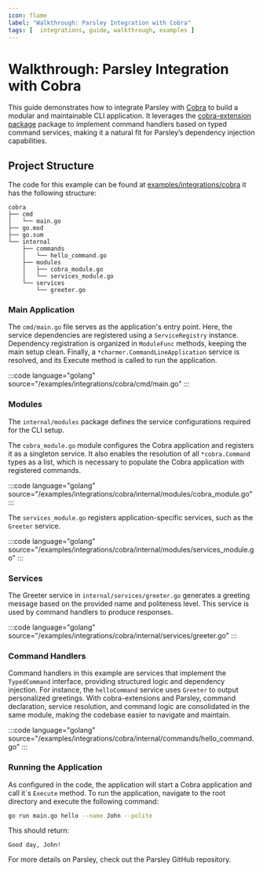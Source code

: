 ```yaml
---
icon: flame
label: "Walkthrough: Parsley Integration with Cobra"
tags: [  integrations, guide, walkthrough, examples ]
---
```

# Walkthrough: Parsley Integration with Cobra

This guide demonstrates how to integrate Parsley with [Cobra](https://github.com/spf13/cobra) to build a modular and maintainable CLI application. It leverages the [cobra-extension package](https://github.com/matzefriedrich/cobra-extensions) package to implement command handlers based on typed command services, making it a natural fit for Parsley’s dependency injection capabilities.

## Project Structure

The code for this example can be found at [examples/integrations/cobra](https://github.com/matzefriedrich/parsley-docs/tree/main/examples/integrations/cobra) it has the following structure:

```text
cobra
├── cmd
│   └── main.go
├── go.mod
├── go.sum
└── internal
    ├── commands
    │   └── hello_command.go
    ├── modules
    │   ├── cobra_module.go
    │   └── services_module.go
    └── services
        └── greeter.go
```

### Main Application

The `cmd/main.go` file serves as the application's entry point. Here, the service dependencies are registered using a `ServiceRegistry` instance. Dependency registration is organized in `ModuleFunc` methods, keeping the main setup clean. Finally, a `*charmer.CommandLineApplication` service is resolved, and its Execute method is called to run the application.

:::code language="golang" source="/examples/integrations/cobra/cmd/main.go" :::

### Modules

The `internal/modules` package defines the service configurations required for the CLI setup.

The `cobra_module.go` module configures the Cobra application and registers it as a singleton service. It also enables the resolution of all `*cobra.Command` types as a list, which is necessary to populate the Cobra application with registered commands.

:::code language="golang" source="/examples/integrations/cobra/internal/modules/cobra_module.go" :::

The `services_module.go` registers application-specific services, such as the `Greeter` service.

:::code language="golang" source="/examples/integrations/cobra/internal/modules/services_module.go" :::

### Services

The Greeter service in `internal/services/greeter.go` generates a greeting message based on the provided name and politeness level. This service is used by command handlers to produce responses.

:::code language="golang" source="/examples/integrations/cobra/internal/services/greeter.go" :::

### Command Handlers

Command handlers in this example are services that implement the `TypedCommand` interface, providing structured logic and dependency injection. For instance, the `helloCommand` service uses `Greeter` to output personalized greetings. With cobra-extensions and Parsley, command declaration, service resolution, and command logic are consolidated in the same module, making the codebase easier to navigate and maintain.

:::code language="golang" source="/examples/integrations/cobra/internal/commands/hello_command.go" :::


### Running the Application

As configured in the code, the application will start a Cobra application and call it´s `Execute` method. To run the application, navigate to the root directory and execute the following command:

```sh
go run main.go hello --name John --polite
```

This should return:

```text
Good day, John!
```

For more details on Parsley, check out the Parsley GitHub repository.